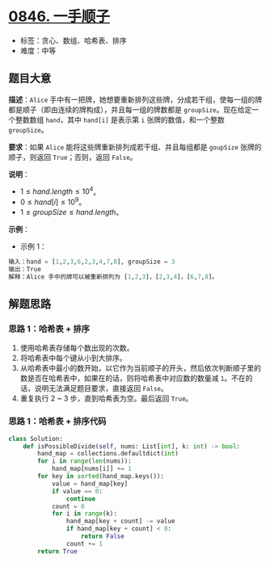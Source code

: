 # [0846. 一手顺子](https://leetcode.cn/problems/hand-of-straights/)

- 标签：贪心、数组、哈希表、排序
- 难度：中等

## 题目大意

**描述**：`Alice` 手中有一把牌，她想要重新排列这些牌，分成若干组，使每一组的牌都是顺子（即由连续的牌构成），并且每一组的牌数都是 `groupSize`。现在给定一个整数数组 `hand`，其中 `hand[i]` 是表示第 `i` 张牌的数值，和一个整数 `groupSize`。

**要求**：如果 `Alice` 能将这些牌重新排列成若干组、并且每组都是 `goupSize` 张牌的顺子，则返回 `True`；否则，返回 `False`。

**说明**：

- $1 \le hand.length \le 10^4$。
- $0 \le hand[i] \le 10^9$。
- $1 \le groupSize \le hand.length$。

**示例**：

- 示例 1：

```Python
输入：hand = [1,2,3,6,2,3,4,7,8], groupSize = 3
输出：True
解释：Alice 手中的牌可以被重新排列为 [1,2,3]，[2,3,4]，[6,7,8]。
```

## 解题思路

### 思路 1：哈希表 + 排序

1. 使用哈希表存储每个数出现的次数。
2. 将哈希表中每个键从小到大排序。
3. 从哈希表中最小的数开始，以它作为当前顺子的开头，然后依次判断顺子里的数是否在哈希表中，如果在的话，则将哈希表中对应数的数量减 `1`。不在的话，说明无法满足题目要求，直接返回 `False`。
4. 重复执行 2 ~ 3 步，直到哈希表为空。最后返回 `True`。

### 思路 1：哈希表 + 排序代码

```Python
class Solution:
    def isPossibleDivide(self, nums: List[int], k: int) -> bool:
        hand_map = collections.defaultdict(int)
        for i in range(len(nums)):
            hand_map[nums[i]] += 1
        for key in sorted(hand_map.keys()):
            value = hand_map[key]
            if value == 0:
                continue
            count = 0
            for i in range(k):
                hand_map[key + count] -= value
                if hand_map[key + count] < 0:
                    return False
                count += 1
        return True
```
